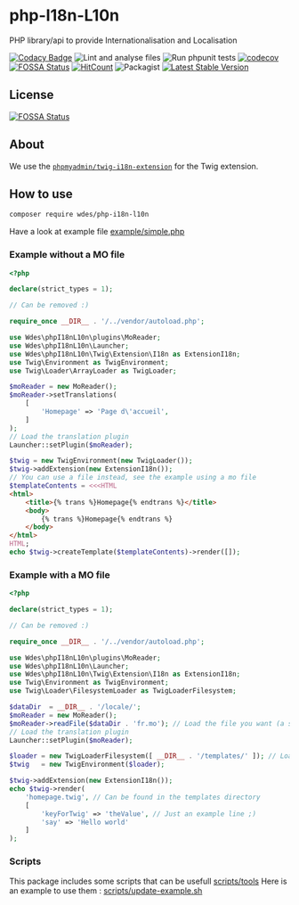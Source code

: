 # php-I18n-L10n

PHP library/api to provide Internationalisation and Localisation

[![Codacy Badge](https://app.codacy.com/project/badge/Grade/2c22d6f405d143d8b65d0e1d875dd701)](https://www.codacy.com/gh/wdes/php-I18n-L10n/dashboard?utm_source=github.com&amp;utm_medium=referral&amp;utm_content=wdes/php-I18n-L10n&amp;utm_campaign=Badge_Grade)
![Lint and analyse files](https://github.com/wdes/php-I18n-L10n/workflows/Lint%20and%20analyse%20files/badge.svg?branch=main)
![Run phpunit tests](https://github.com/wdes/php-I18n-L10n/workflows/Run%20phpunit%20tests/badge.svg?branch=main)
[![codecov](https://codecov.io/gh/wdes/php-I18n-L10n/branch/main/graph/badge.svg)](https://codecov.io/gh/wdes/php-I18n-L10n)
[![FOSSA Status](https://app.fossa.io/api/projects/git%2Bgithub.com%2Fwdes%2Fphp-I18n-L10n.svg?type=shield)](https://app.fossa.io/projects/git%2Bgithub.com%2Fwdes%2Fphp-I18n-L10n?ref=badge_shield)
[![HitCount](https://hits.dwyl.com/wdes/php-I18n-L10n.svg?style=flat)](https://hits.dwyl.com/wdes/php-I18n-L10n)
![Packagist](https://img.shields.io/packagist/l/wdes/php-I18n-L10n.svg)
[![Latest Stable Version](https://poser.pugx.org/wdes/php-I18n-L10n/v/stable)](https://packagist.org/packages/wdes/php-I18n-L10n)

## License

[![FOSSA Status](https://app.fossa.io/api/projects/git%2Bgithub.com%2Fwdes%2Fphp-I18n-L10n.svg?type=large)](https://app.fossa.io/projects/git%2Bgithub.com%2Fwdes%2Fphp-I18n-L10n?ref=badge_large)

## About

We use the [`phpmyadmin/twig-i18n-extension`](https://github.com/phpmyadmin/twig-i18n-extension#readme) for the Twig extension.

## How to use

```sh
composer require wdes/php-i18n-l10n
```

Have a look at example file [example/simple.php](example/simple.php)

### Example without a MO file

```php
<?php

declare(strict_types = 1);

// Can be removed :)

require_once __DIR__ . '/../vendor/autoload.php';

use Wdes\phpI18nL10n\plugins\MoReader;
use Wdes\phpI18nL10n\Launcher;
use Wdes\phpI18nL10n\Twig\Extension\I18n as ExtensionI18n;
use Twig\Environment as TwigEnvironment;
use Twig\Loader\ArrayLoader as TwigLoader;

$moReader = new MoReader();
$moReader->setTranslations(
    [
        'Homepage' => 'Page d\'accueil',
    ]
);
// Load the translation plugin
Launcher::setPlugin($moReader);

$twig = new TwigEnvironment(new TwigLoader());
$twig->addExtension(new ExtensionI18n());
// You can use a file instead, see the example using a mo file
$templateContents = <<<HTML
<html>
    <title>{% trans %}Homepage{% endtrans %}</title>
    <body>
        {% trans %}Homepage{% endtrans %}
    </body>
</html>
HTML;
echo $twig->createTemplate($templateContents)->render([]);
```

### Example with a MO file

```php
<?php

declare(strict_types = 1);

// Can be removed :)

require_once __DIR__ . '/../vendor/autoload.php';

use Wdes\phpI18nL10n\plugins\MoReader;
use Wdes\phpI18nL10n\Launcher;
use Wdes\phpI18nL10n\Twig\Extension\I18n as ExtensionI18n;
use Twig\Environment as TwigEnvironment;
use Twig\Loader\FilesystemLoader as TwigLoaderFilesystem;

$dataDir  = __DIR__ . '/locale/';
$moReader = new MoReader();
$moReader->readFile($dataDir . 'fr.mo'); // Load the file you want (a specific language for example)
// Load the translation plugin
Launcher::setPlugin($moReader);

$loader = new TwigLoaderFilesystem([ __DIR__ . '/templates/' ]); // Load all templates from the dir
$twig   = new TwigEnvironment($loader);

$twig->addExtension(new ExtensionI18n());
echo $twig->render(
    'homepage.twig', // Can be found in the templates directory
    [
        'keyForTwig' => 'theValue', // Just an example line ;)
        'say' => 'Hello world'
    ]
);

```

### Scripts

This package includes some scripts that can be usefull [scripts/tools](scripts/tools)
Here is an example to use them : [scripts/update-example.sh](scripts/update-example.sh)
